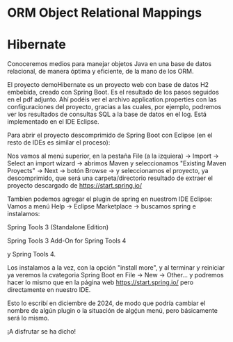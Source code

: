 # ORM Object Relational Mappings

# Hibernate

Conoceremos medios para manejar objetos Java en una base de datos relacional, de manera óptima y eficiente, de la mano de los ORM.

El proyecto demoHibernate es un proyecto web con base de datos H2 embebida, creado con Spring Boot. Es el resultado de los pasos seguidos en el pdf adjunto. Ahí podéis ver el archivo application.properties con las configuraciones del proyecto, gracias a las cuales, por ejemplo, podremos ver los resultados de consultas SQL a la base de datos en el log. Está implementado en el IDE Eclipse.

Para abrir el proyecto descomprimido de Spring Boot con Eclipse (en el resto de IDEs es similar el proceso):

Nos vamos al menú superior, en la pestaña File (a la izquiera) -> Import -> Select an import wizard -> abrimos Maven y seleccionamos "Existing Maven Proyects" -> Next -> botón Browse -> y seleccionamos el proyecto, ya descomprimido, que será una carpeta/directorio resultado de extraer el proyecto descargado de https://start.spring.io/

Tambien podemos agregar el plugin de spring en nuestrom IDE Eclipse:
Vamos a menú Help -> Eclipse Marketplace -> buscamos spring e instalamos:

Spring Tools 3 (Standalone Edition)

Spring Tools 3 Add-On for Spring Tools 4

y Spring Tools 4.

Los instalamos a la vez, con la opción "install more", y al terminar y reiniciar ya veremos la cvategoria Spring Boot en File -> New -> Other... y podremos hacer lo mismo que en la página web https://start.spring.io/ pero directamente en nuestro IDE.

Esto lo escribí en diciembre de 2024, de modo que podría cambiar el nombre de algún plugin o la situación de algḉun menú, pero básicamente será lo mismo.

¡A disfrutar se ha dicho!
